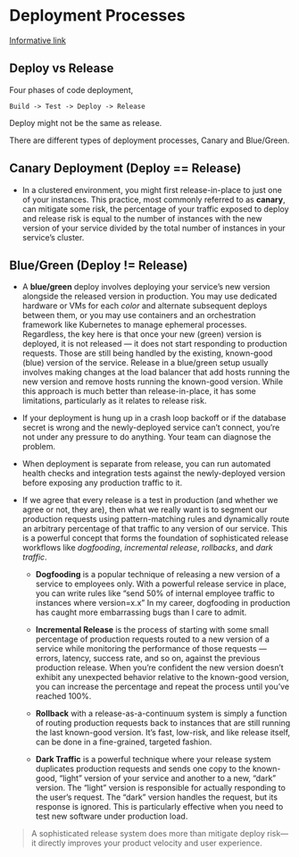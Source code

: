 # Deployment Processes

[Informative link](https://blog.turbinelabs.io/deploy-not-equal-release-part-one-4724bc1e726b)


## Deploy vs Release

Four phases of code deployment,

```
Build -> Test -> Deploy -> Release
```

Deploy might not be the same as release. 

There are different types of deployment processes, Canary and Blue/Green.

## Canary Deployment (Deploy == Release)

- In a clustered environment, you might first release-in-place to just one of your instances. This practice, most commonly referred to as **canary**, can mitigate some risk, the percentage of your traffic exposed to deploy and release risk is equal to the number of instances with the new version of your service divided by the total number of instances in your service’s cluster.

## Blue/Green (Deploy != Release)

- A **blue/green** deploy involves deploying your service’s new version alongside the released version in production. You may use dedicated hardware or VMs for each *color* and alternate subsequent deploys between them, or you may use containers and an orchestration framework like Kubernetes to manage ephemeral processes. Regardless, the key here is that once your new (green) version is deployed, it is not released — it does not start responding to production requests. Those are still being handled by the existing, known-good (blue) version of the service.
Release in a blue/green setup usually involves making changes at the load balancer that add hosts running the new version and remove hosts running the known-good version. While this approach is much better than release-in-place, it has some limitations, particularly as it relates to release risk.

- If your deployment is hung up in a crash loop backoff or if the database secret is wrong and the newly-deployed service can’t connect, you’re not under any pressure to do anything. Your team can diagnose the problem.

- When deployment is separate from release, you can run automated health checks and integration tests against the newly-deployed version before exposing any production traffic to it. 

- If we agree that every release is a test in production (and whether we agree or not, they are), then what we really want is to segment our production requests using pattern-matching rules and dynamically route an arbitrary percentage of that traffic to any version of our service. This is a powerful concept that forms the foundation of sophisticated release workflows like *dogfooding*, *incremental release*, *rollbacks*, and *dark traffic*.

    - **Dogfooding** is a popular technique of releasing a new version of a service to employees only. With a powerful release service in place, you can write rules like “send 50% of internal employee traffic to instances where version=x.x” In my career, dogfooding in production has caught more embarrassing bugs than I care to admit.

    - **Incremental Release** is the process of starting with some small percentage of production requests routed to a new version of a service while monitoring the performance of those requests — errors, latency, success rate, and so on, against the previous production release. When you’re confident the new version doesn’t exhibit any unexpected behavior relative to the known-good version, you can increase the percentage and repeat the process until you’ve reached 100%.

    - **Rollback** with a release-as-a-continuum system is simply a function of routing production requests back to instances that are still running the last known-good version. It’s fast, low-risk, and like release itself, can be done in a fine-grained, targeted fashion.

    - **Dark Traffic** is a powerful technique where your release system duplicates production requests and sends one copy to the known-good, “light” version of your service and another to a new, “dark” version. The “light” version is responsible for actually responding to the user’s request. The “dark” version handles the request, but its response is ignored. This is particularly effective when you need to test new software under production load.

> A sophisticated release system does more than mitigate deploy risk—it directly improves your product velocity and user experience.